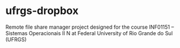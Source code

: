 # ufrgs-dropbox
Remote file share manager project designed for the course INF01151 – Sistemas Operacionais II N at Federal University of Rio Grande do Sul (UFRGS)
